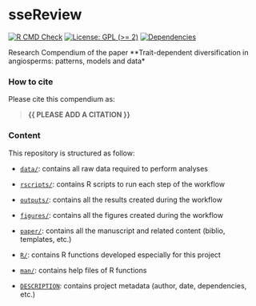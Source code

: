 
<!-- README.md is generated from README.Rmd. Please edit that file -->

# sseReview

<!-- badges: start -->

[![R CMD
Check](https://github.com/ajhelmstetter/sseReview/actions/workflows/R-CMD-check.yaml/badge.svg)](https://github.com/ajhelmstetter/sseReview/actions/workflows/R-CMD-check.yaml)
[![License: GPL (&gt;=
2)](https://img.shields.io/badge/License-GPL%20%28%3E%3D%202%29-blue.svg)](https://choosealicense.com/licenses/gpl-2.0/)
[![Dependencies](https://img.shields.io/badge/dependencies-20/158-red?style=flat)](#)
<!-- badges: end -->

Research Compendium of the paper \*\*Trait-dependent diversification in
angiosperms: patterns, models and data\*

### How to cite

Please cite this compendium as:

> **{{ PLEASE ADD A CITATION }}**

### Content

This repository is structured as follow:

-   [`data/`](https://github.com/ajhelmstetter/sseReview/tree/master/data):
    contains all raw data required to perform analyses

-   [`rscripts/`](https://github.com/ajhelmstetter/sseReview/tree/master/rscripts/):
    contains R scripts to run each step of the workflow

-   [`outputs/`](https://github.com/ajhelmstetter/sseReview/tree/master/outputs):
    contains all the results created during the workflow

-   [`figures/`](https://github.com/ajhelmstetter/sseReview/tree/master/figures):
    contains all the figures created during the workflow

-   [`paper/`](https://github.com/ajhelmstetter/sseReview/tree/master/paper):
    contains all the manuscript and related content (biblio, templates,
    etc.)

-   [`R/`](https://github.com/ajhelmstetter/sseReview/tree/master/R):
    contains R functions developed especially for this project

-   [`man/`](https://github.com/ajhelmstetter/sseReview/tree/master/man):
    contains help files of R functions

-   [`DESCRIPTION`](https://github.com/ajhelmstetter/sseReview/tree/master/DESCRIPTION):
    contains project metadata (author, date, dependencies, etc.)
